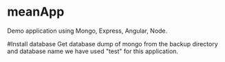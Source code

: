 # meanApp
Demo application using Mongo, Express, Angular, Node.

#Install database
Get database dump of mongo from the backup directory and database name we have used "test" for this application.
